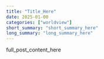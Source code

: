```yaml
---
title: "Title_Here"
date: 2025-01-00
categories: ["worldview"]
short_summary: "short_summary_here"
long_summary: "long_summary_here"
---
```


full_post_content_here